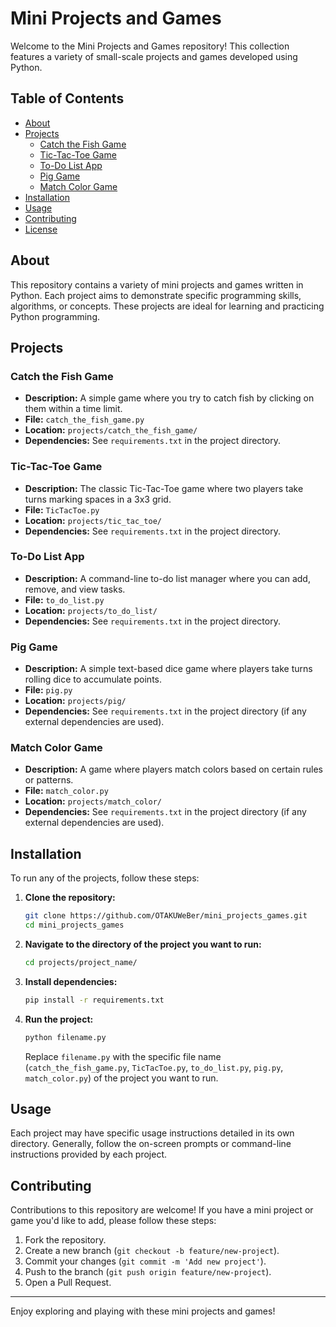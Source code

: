 # Mini Projects and Games

Welcome to the Mini Projects and Games repository! This collection features a variety of small-scale projects and games developed using Python.

## Table of Contents
- [About](#about)
- [Projects](#projects)
  - [Catch the Fish Game](#catch-the-fish-game)
  - [Tic-Tac-Toe Game](#tic-tac-toe-game)
  - [To-Do List App](#to-do-list-app)
  - [Pig Game](#pig-game)
  - [Match Color Game](#match-color-game)
- [Installation](#installation)
- [Usage](#usage)
- [Contributing](#contributing)
- [License](#license)

## About

This repository contains a variety of mini projects and games written in Python. Each project aims to demonstrate specific programming skills, algorithms, or concepts. These projects are ideal for learning and practicing Python programming.

## Projects

### Catch the Fish Game

- **Description:** A simple game where you try to catch fish by clicking on them within a time limit.
- **File:** `catch_the_fish_game.py`
- **Location:** `projects/catch_the_fish_game/`
- **Dependencies:** See `requirements.txt` in the project directory.

### Tic-Tac-Toe Game

- **Description:** The classic Tic-Tac-Toe game where two players take turns marking spaces in a 3x3 grid.
- **File:** `TicTacToe.py`
- **Location:** `projects/tic_tac_toe/`
- **Dependencies:** See `requirements.txt` in the project directory.

### To-Do List App

- **Description:** A command-line to-do list manager where you can add, remove, and view tasks.
- **File:** `to_do_list.py`
- **Location:** `projects/to_do_list/`
- **Dependencies:** See `requirements.txt` in the project directory.

### Pig Game

- **Description:** A simple text-based dice game where players take turns rolling dice to accumulate points.
- **File:** `pig.py`
- **Location:** `projects/pig/`
- **Dependencies:** See `requirements.txt` in the project directory (if any external dependencies are used).

### Match Color Game

- **Description:** A game where players match colors based on certain rules or patterns.
- **File:** `match_color.py`
- **Location:** `projects/match_color/`
- **Dependencies:** See `requirements.txt` in the project directory (if any external dependencies are used).

## Installation

To run any of the projects, follow these steps:

1. **Clone the repository:**
   ```bash
   git clone https://github.com/OTAKUWeBer/mini_projects_games.git
   cd mini_projects_games
   ```

2. **Navigate to the directory of the project you want to run:**
   ```bash
   cd projects/project_name/
   ```

3. **Install dependencies:**
   ```bash
   pip install -r requirements.txt
   ```

4. **Run the project:**
   ```bash
   python filename.py
   ```

   Replace `filename.py` with the specific file name (`catch_the_fish_game.py`, `TicTacToe.py`, `to_do_list.py`, `pig.py`, `match_color.py`) of the project you want to run.

## Usage

Each project may have specific usage instructions detailed in its own directory. Generally, follow the on-screen prompts or command-line instructions provided by each project.

## Contributing

Contributions to this repository are welcome! If you have a mini project or game you'd like to add, please follow these steps:

1. Fork the repository.
2. Create a new branch (`git checkout -b feature/new-project`).
3. Commit your changes (`git commit -m 'Add new project'`).
4. Push to the branch (`git push origin feature/new-project`).
5. Open a Pull Request.

---

Enjoy exploring and playing with these mini projects and games!
